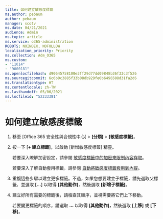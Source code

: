 ```yaml
---
title: 如何建立敏感度標籤
ms.author: pebaum
author: pebaum
manager: scotv
ms.date: 04/21/2021
audience: Admin
ms.topic: article
ms.service: o365-administration
ROBOTS: NOINDEX, NOFOLLOW
localization_priority: Priority
ms.collection: Adm_O365
ms.custom:
- "11014"
- "9000181"
ms.openlocfilehash: d90645758100e3ff29d77dd09848b36f33c3f526
ms.sourcegitcommit: 6c6b0c3885f33b08db929fe0b6496508d31fa2d6
ms.translationtype: HT
ms.contentlocale: zh-TW
ms.lasthandoff: 05/06/2021
ms.locfileid: "52233381"
---
```

# <a name="how-to-create-a-sensitivity-label"></a>如何建立敏感度標籤

1. 移至 [Office 365 安全性與合規性中心] > **[分類]** > **[敏感度標籤]**。

1. 按一下 **[+ 建立標籤]**，以啟動 [新增敏感度標籤] 精靈。

    若要深入瞭解加密設定，請參閱 [敏感度標籤中的加密來限制內容存取](https://go.microsoft.com/fwlink/?linkid=2106331)。

    若要深入了解自動套用標籤，請參閱 [自動將敏感度標籤套用到內容](https://go.microsoft.com/fwlink/?linkid=2105837)。

1. 重複這些步驟以建立更多標籤。不過，如果您想要建立子標籤，請先選取父標籤，並選取 **[...]** 以取得 **[其他動作]**，然後選取 **[新增子標籤]**。

1. 建立好所有需要的標籤後，請檢查其順序，並視需要將它們上下移動。 
    
    若要變更標籤的順序，請選取 **...** 以取得 **[其他動作]**，然後選取 **[上移]** 或 **[下移]**。
